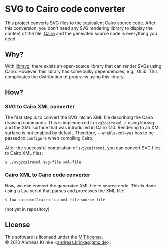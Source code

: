 # SVG to Cairo code converter

This project converts SVG files to the equivalent Cairo source code. After this conversion, you don't need any SVG rendering library to display the content of the file. [Cairo](http://cairographics.org) and the generated source code is everything you need.

## Why?

With [librsvg](http://librsvg.sourceforge.net/), there exists an open-source library that can render SVGs using Cairo. However, this library has some bulky dependencies, e.g., GLib. This complicates the distribution of programs using this library.

## How?

### SVG to Cairo XML converter

The first step is to convert the SVG into an XML file describing the Cairo drawing commands. This is implemented in `svg2cairoxml.c` using librsvg and the XML surface that was introduced in Cairo 1.10. Rendering to an XML surface is not enabled by default. Therefore, `--enable-xml=yes` has to be passed to `configure` when compiling Cairo.

After the successful compilation of `svg2cairoxml`, you can convert SVG files to Cairo XML files:

    $ ./svg2cairoxml svg-file xml-file

### Cairo XML to Cairo code converter

Now, we can convert the generated XML file to source code. This is done using a Lua script that parses and processes the XML file:

    $ lua cairoxml2cairo.lua xml-file source-file

(not yet in repository)

## License

This software is licensed under the [MIT license](http://en.wikipedia.org/wiki/MIT_License).  
© 2010 Andreas Krinke &lt;<andreas.krinke@gmx.de>&gt;.

